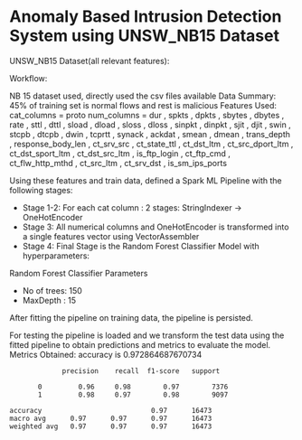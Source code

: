 # Anomaly Based Intrusion Detection System using UNSW_NB15 Dataset
UNSW_NB15 Dataset(all relevant features):

Workflow:

NB 15 dataset used, directly used the csv files available
Data Summary: 45% of training set is normal flows and rest is malicious
Features Used:  
cat_columns =   proto 
num_columns =   dur  ,    spkts  ,   dpkts  ,   sbytes  ,   dbytes  ,
  rate  ,   sttl  ,   dttl  ,   sload  ,   dload  ,   sloss  ,   dloss  ,   sinpkt  ,   dinpkt  ,   sjit  ,   djit  ,   swin  ,   stcpb  ,  dtcpb  ,   dwin  ,   tcprtt  ,   synack  ,   ackdat  ,   smean  ,   dmean  ,   trans_depth  ,   response_body_len  ,   ct_srv_src  ,  ct_state_ttl  ,   ct_dst_ltm  ,   ct_src_dport_ltm  ,   ct_dst_sport_ltm  ,   ct_dst_src_ltm  ,   is_ftp_login  ,   ct_ftp_cmd  ,   ct_flw_http_mthd  ,   ct_src_ltm  ,   ct_srv_dst  ,   is_sm_ips_ports  

Using these features and train data, defined a Spark ML Pipeline with the following stages:

- Stage 1-2: For each cat column : 2 stages: StringIndexer → OneHotEncoder
- Stage 3: All numerical columns and OneHotEncoder is transformed into a single features vector using VectorAssembler
- Stage 4: Final Stage is the Random Forest Classifier Model with hyperparameters: 

Random Forest Classifier Parameters
- No of trees: 150
- MaxDepth : 15

After fitting the pipeline on training data, the pipeline is persisted.

For testing the pipeline is loaded and we transform the test data using the fitted pipeline to obtain predictions and metrics to evaluate the model.
Metrics Obtained: accuracy is 0.972864687670734

                 precision    recall  f1-score   support

           0         0.96     0.98        0.97        7376
           1         0.98     0.97        0.98        9097

    accuracy                           0.97      16473
    macro avg      0.97      0.97      0.97      16473
    weighted avg   0.97      0.97      0.97      16473
